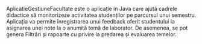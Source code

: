 AplicatieGestiuneFacultate este o aplicație in Java care ajută cadrele didactice să monitorizeze activitatea studenților pe parcursul unui semestru. 
Aplicația va permite înregistrarea unui feedback oferit studentului la asignarea unei note la o anumită temă de laborator. 
De asemenea, se pot genera Filtrări și rapoarte cu privire la predarea și evaluarea temelor.
